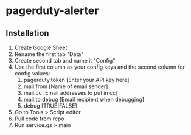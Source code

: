 # pagerduty-alerter

## Installation

1. Create Google Sheet
1. Rename the first tab "Data"
1. Create second tab and name it "Config"
1. Use the first column as your config keys and the second column for config values:
    1. pagerduty.token [Enter your API key here]
    1. mail.from [Name of email sender]
    1. mail.cc [Email addresses to put in cc]
    1. mail.to.debug [Email recipient when debugging]
    1. debug [TRUE|FALSE]
1. Go to Tools > Script editor
1. Pull code from repo
1. Run service.gs > main
